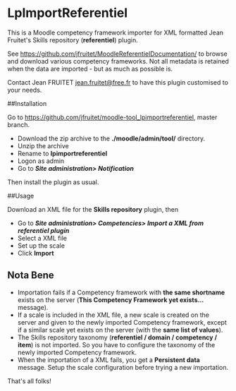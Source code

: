 LpImportReferentiel
==================
This is a Moodle competency framework importer for XML formatted Jean Fruitet's Skills repository (**referentiel**) plugin.

See https://github.com/jfruitet/MoodleReferentielDocumentation/
to browse and download various competency frameworks. Not all metadata is retained when the data are imported - but as much as possible is.


Contact Jean FRUITET <jean.fruitet@free.fr> to have this plugin customised to your needs.

##Installation

Go to https://github.com/jfruitet/moodle-tool_lpimportreferentiel, master branch.

* Download the zip archive to the **./moodle/admin/tool/** directory.
* Unzip the archive
* Rename to **lpimportreferentiel**
* Logon as admin
* Go to ***Site administration> Notification***

Then install the plugin as usual.

##Usage

Download an XML file for the **Skills repository** plugin, then

* Go to ***Site administration>  Competencies>  Import a XML from referentiel plugin***
* Select a XML file
* Set up the scale 
* Click **Import**

## Nota Bene

* Importation fails if a Competency framework with **the same shortname** exists on the server (**This Competency Framework yet exists...** message).
* If a scale is included in the XML file, a new scale is created on the server and given to the newly imported Competency framework, except if a similar scale yet exists on the server (with the **same list of values**).
* The Skills repository taxonomy (**referentiel / domain / competency / item**) is not imported. So you have to configure the taxonomy of the newly imported Competency framework.
* When the importation of a XML fails, you get a **Persistent data** message. Setup the scale configuration before trying a new importation.

That's all folks!